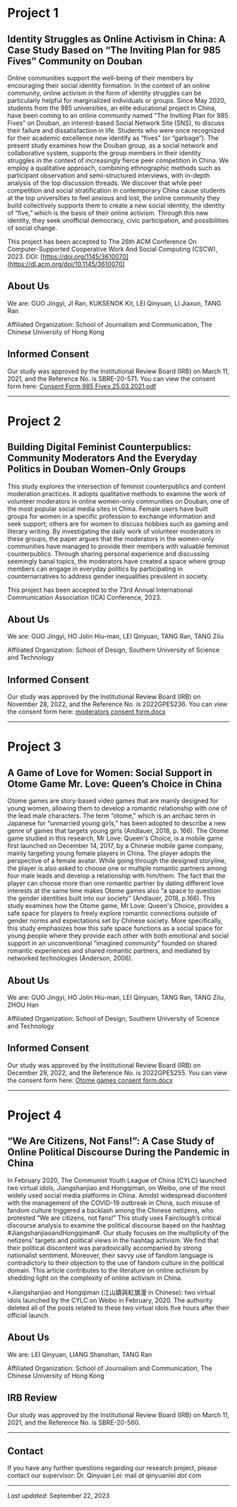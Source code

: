 # Project 1

## Identity Struggles as Online Activism in China: A Case Study Based on “The Inviting Plan for 985 Fives” Community on Douban

Online communities support the well-being of their members by encouraging their social identity formation. In the context of an online community, online activism in the form of identity struggles can be particularly helpful for marginalized individuals or groups. Since May 2020, students from the 985 universities, an elite educational project in China, have been coming to an online community named “The Inviting Plan for 985 Fives” on Douban, an interest-based Social Network Site (SNS), to discuss their failure and dissatisfaction in life. Students who were once recognized for their academic excellence now identify as “fives” (or “garbage”).
The present study examines how the Douban group, as a social network and collaborative system, supports the group members in their identity struggles in the context of increasingly fierce peer competition in China. We employ a qualitative approach, combining ethnographic methods such as participant observation and semi-structured interviews, with in-depth analysis of the top discussion threads. We discover that while peer competition and social stratification in contemporary China cause students at the top universities to feel anxious and lost, the online community they build collectively supports them to create a new social identity, the identity of “five,” which is the basis of their online activism. Through this new identity, they seek unofficial democracy, civic participation, and possibilities of social change.

This project has been accepted to The 26th ACM Conference On Computer-Supported Cooperative Work And Social Computing (CSCW), 2023. DOI: [https://doi.org/1145/3610070](https://dl.acm.org/doi/10.1145/3610070)

## About Us

We are: GUO Jingyi, JI Ran, KUKSENOK Kit, LEI Qinyuan, LI Jiaxun, TANG Ran

Affiliated Organization:  School of Journalism and Communication, The Chinese University of Hong Kong

## Informed Consent

Our study was approved by the Institutional Review Board (IRB) on March 11, 2021, and the Reference No. is SBRE-20-571. You can view the consent form here: [Consent Form 985 Fives 25.03.2021.pdf](https://github.com/dccc-rg/dccc-rg.github.io/files/6210114/Consent.Form.985.Fives.25.03.2021.pdf)

---

# Project 2

## Building Digital Feminist Counterpublics: Community Moderators And the Everyday Politics in Douban Women-Only Groups


This study explores the intersection of feminist counterpublics and content moderation practices. It adopts qualitative methods to examine the work of volunteer moderators in online women-only communities on Douban, one of the most popular social media sites in China. Female users have built groups for women in a specific profession to exchange information and seek support; others are for women to discuss hobbies such as gaming and literary writing. By investigating the daily work of volunteer moderators in these groups, the paper argues that the moderators in the women-only communities have managed to provide their members with valuable feminist counterpublics. Through sharing personal experience and discussing seemingly banal topics, the moderators have created a space where group members can engage in everyday politics by participating in counternarratives to address gender inequalities prevalent in society.

This project has been accepted to the 73rd Annual International Communication Association (ICA) Conference, 2023.

## About Us

We are: GUO Jingyi, HO Jolin Hiu-man, LEI Qinyuan, TANG Ran, TANG Zilu 

Affiliated Organization:  School of Design, Southern University of Science and Technology

## Informed Consent

Our study was approved by the Institutional Review Board (IRB) on November 28, 2022, and the Reference No. is 2022GPES236. You can view the consent form here: [moderators consent form.docx](https://raw.githubusercontent.com/dccc-rg/dccc-rg.github.io/main/moderators%20consent%20form.docx)

---

# Project 3

## A Game of Love for Women: Social Support in Otome Game Mr. Love: Queen’s Choice in China

Otome games are story-based video games that are mainly designed for young women, allowing them to develop a romantic relationship with one of the lead male characters. The term “otome,” which is an archaic term in Japanese for “unmarried young girls,” has been adopted to describe a new genre of games that targets young girls (Andlauer, 2018, p. 166). The Otome game studied in this research, Mr Love: Queen's Choice, is a mobile game first launched on December 14, 2017, by a Chinese mobile game company, mainly targeting young female players in China. The player adopts the perspective of a female avatar. While going through the designed storyline, the player is also asked to choose one or multiple romantic partners among four male leads and develop a relationship with him/them. The fact that the player can choose more than one romantic partner by dating different love interests at the same time makes Otome games also “a space to question the gender identities built into our society” (Andlauer, 2018, p.166). This study examines how the Otome game, Mr Love: Queen's Choice, provides a safe space for players to freely explore romantic connections outside of gender norms and expectations set by Chinese society. More specifically, this study emphasizes how this safe space functions as a social space for young people where they provide each other with both emotional and social support in an unconventional “imagined community” founded on shared romantic experiences and shared romantic partners, and mediated by networked technologies (Anderson, 2006). 

## About Us

We are: GUO Jingyi, HO Jolin Hiu-man, LEI Qinyuan, TANG Ran, TANG Zilu, ZHOU Han

Affiliated Organization:  School of Design, Southern University of Science and Technology

## Informed Consent

Our study was approved by the Institutional Review Board (IRB) on December 29, 2022, and the Reference No. is 2022GPES255. You can view the consent form here: [Otome games consent form.docx](https://raw.githubusercontent.com/dccc-rg/dccc-rg.github.io/main/Otome%20games%20consent%20form.docx)

---

# Project 4

## “We Are Citizens, Not Fans!”: A Case Study of Online Political Discourse During the Pandemic in China

In February 2020, The Communist Youth League of China (CYLC) launched two virtual idols, Jiangshanjiao and Hongqiman, on Weibo, one of the most widely used social media platforms in China. Amidst widespread discontent with the management of the COVID-19 outbreak in China, such misuse of fandom culture triggered a backlash among the Chinese netizens, who protested “We are citizens, not fans!” This study uses Fairclough’s critical discourse analysis to examine the political discourse based on the hashtag #JiangshanjiaoandHongqiman#. Our study focuses on the multiplicity of the netizens’ targets and political views in the hashtag activism. We find that their political discontent was paradoxically accompanied by strong nationalist sentiment. Moreover, their savvy use of fandom language is contradictory to their objection to the use of fandom culture in the political domain. This article contributes to the literature on online activism by shedding light on the complexity of online activism in China.

*Jiangshanjiao and Hongqiman (江山嬌與紅旗漫 in Chinese): two virtual idols launched by the CYLC on Weibo in February, 2020. The authority deleted all of the posts related to these two virtual idols five hours after their official launch.

## About Us

We are: LEI Qinyuan, LIANG Shanshan, TANG Ran

Affiliated Organization: School of Journalism and Communication, The Chinese University of Hong Kong

## IRB Review

Our study was approved by the Institutional Review Board (IRB) on March 11, 2021, and the Reference No. is SBRE-20-560. 

---

## Contact

If you have any further questions regarding our research project, please contact our supervisor: Dr. Qinyuan Lei: mail _at_ qinyuanlei _dot_ com 

---

_Last updated_: September 22, 2023
